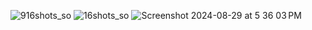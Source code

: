 ![916shots_so](https://github.com/user-attachments/assets/fb1d1412-a0fb-4d41-b203-ededa9c06742)
![16shots_so](https://github.com/user-attachments/assets/22cb490e-e461-471f-a11e-c0a23bfe3505)
![Screenshot 2024-08-29 at 5 36 03 PM](https://github.com/user-attachments/assets/3f2775a7-729a-472e-999d-3d779c3f44d3)
